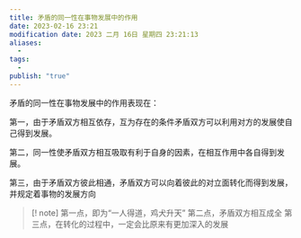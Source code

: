 ```yaml
---
title: 矛盾的同一性在事物发展中的作用
date: 2023-02-16 23:21
modification date: 2023 二月 16日 星期四 23:21:13
aliases:
  - 
tags:
  - 
publish: "true"
---
```


矛盾的同一性在事物发展中的作用表现在：

第一，由于矛盾双方相互依存，互为存在的条件矛盾双方可以利用对方的发展使自己得到发展。

第二，同一性使矛盾双方相互吸取有利于自身的因素，在相互作用中各自得到发展。

第三，由于矛盾双方彼此相通，矛盾双方可以向着彼此的对立面转化而得到发展，并规定着事物的发展方向

>[! note]
>第一点，即为“一人得道，鸡犬升天”
>第二点，矛盾双方相互成全
>第三点，在转化的过程中，一定会比原来有更加深入的发展
